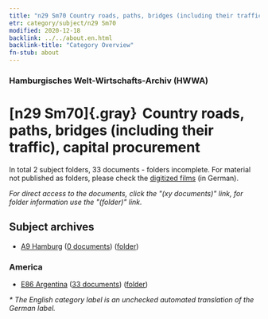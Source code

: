 ```yaml
---
title: "n29 Sm70 Country roads, paths, bridges (including their traffic), capital procurement"
etr: category/subject/n29 Sm70
modified: 2020-12-18
backlink: ../../about.en.html
backlink-title: "Category Overview"
fn-stub: about
---
```


### Hamburgisches Welt-Wirtschafts-Archiv (HWWA)
# [n29 Sm70]{.gray}&#8201; Country roads, paths, bridges (including their traffic), capital procurement&#160; 





In total 2 subject folders, 33 documents - folders incomplete.
For material not published as folders, please check the [digitized films](/film/h1_sh) (in German).

_For direct access to the documents, click the "(xy documents)" link, for folder information use the "(folder)" link._

## Subject archives


- [A9 Hamburg](../../../geo/about.en.html#A9) (<a href="https://dfg-viewer.de/show/?tx_dlf[id]=https://pm20.zbw.eu/mets/sh/1409xx/140905/1455xx/145527/public.mets.en.xml" target="_blank">0 documents</a>) ([folder](http://purl.org/pressemappe20/folder/sh/140905,145527))

### America

- [E86 Argentina](../../../geo/about.en.html#E86) (<a href="https://dfg-viewer.de/show/?tx_dlf[id]=https://pm20.zbw.eu/mets/sh/1416xx/141692/1455xx/145527/public.mets.en.xml" target="_blank">33 documents</a>) ([folder](http://purl.org/pressemappe20/folder/sh/141692,145527))


_* The English category label is an unchecked automated translation of the German label._

